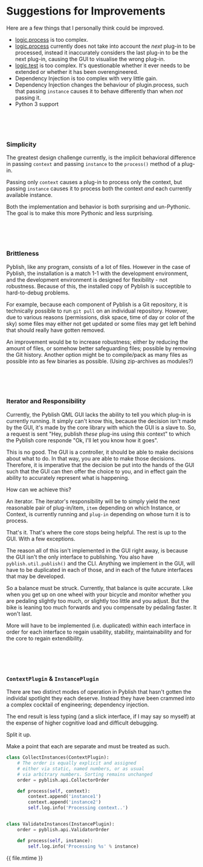 # Suggestions for Improvements

Here are a few things that I personally think could be improved.

- [logic.process][] is too complex.
- [logic.process][] currently does not take into account the *next* plug-in to be processed, instead it inaccurately considers the last plug-in to be the next plug-in, causing the GUI to visualise the wrong plug-in.
- [logic.test][] is too complex. It's questionable whether it ever needs to be extended or whether it has been overengineered.
- Dependency Injection is too complex with very little gain.
- Dependency Injection changes the behaviour of plugin.process, such that passing `instance` causes it to behave differently than when *not* passing it.
- Python 3 support

[logic.process]: https://github.com/pyblish/pyblish/blob/master/pyblish/logic.py#L51
[logic.test]: https://github.com/pyblish/pyblish/blob/master/pyblish/logic.py#L17

<br>
<br>
<br>

### Simplicity

The greatest design challenge currently, is the implicit behavioral difference in passing `context` and passing `instance` to the `process()` method of a plug-in.

Passing only `context` causes a plug-in to process only the context, but passing `instance` causes it to process both the context *and* each currently available instance.

Both the implementation and behavior is both surprising and un-Pythonic. The goal is to make this more Pythonic and less surprising.

<br>
<br>
<br>

### Brittleness

Pyblish, like any program, consists of a lot of files. However in the case of Pyblish, the installation is a match 1-1 with the development environment, and the development environment is designed for flexibility - not robustness. Because of this, the installed copy of Pyblish is succeptible to hard-to-debug problems.

For example, because each component of Pyblish is a Git repository, it is technically possible to run `git pull` on an individual repository. However, due to various reasons (permissions, disk space, time of day or color of the sky) some files may either not get updated or some files may get left behind that should really have gotten removed.

An improvement would be to increase robustness; either by reducing the amount of files, or somehow better safeguarding files; possible by removing the Git history. Another option might be to compile/pack as many files as possible into as few binaries as possible. (Using zip-archives as modules?)

<br>
<br>
<br>

### Iterator and Responsibility

Currently, the Pyblish QML GUI lacks the ability to tell you which plug-in is currently running. It simply can't know this, because the decision isn't made by the GUI, it's made by the core library with which the GUI is a slave to. So, a request is sent "Hey, publish *these* plug-ins using *this* context" to which the Pyblish core responde "Ok, I'll let you know how it goes".

This is no good. The GUI is a controller, it should be able to make decisions about what to do. In that way, you are able to make those decisions. Therefore, it is imperative that the decision be put into the hands of the GUI such that the GUI can then offer the choice to you, and in effect gain the ability to accurately represent what is happening.

How can we achieve this?

An iterator. The iterator's responsibility will be to simply yield the next reasonable pair of plug-in/item, `item` depending on which Instance, or Context, is currently running and `plug-in` depending on whose turn it is to process.

That's it. That's where the core stops being helpful. The rest is up to the GUI. With a few exceptions.

The reason all of this isn't implemented in the GUI right away, is because the GUI isn't the only interface to publishing. You also have `pyblish.util.publish()` and the CLI. Anything we implement in the GUI, will have to be duplicated in each of those, and in each of the future interfaces that may be developed.

So a balance must be struck. Currently, that balance is quite accurate. Like when you get up on one wheel with your bicycle and monitor whether you are pedaling slightly too much, or slightly too little and you adjust. But the bike is leaning too much forwards and you compensate by pedaling faster. It won't last.

More will have to be implemented (i.e. duplicated) within each interface in order for each interface to regain usability, stability, maintainability and for the core to regain extendibility.

<br>
<br>
<br>

### `ContextPlugin` & `InstancePlugin`

There are two distinct modes of operation in Pyblish that hasn't gotten the individal spotlight they each deserve. Instead they have been crammed into a complex cocktail of engineering; dependency injection.

The end result is less typing (and a slick interface, if I may say so myself) at the expense of higher cognitive load and difficult debugging.

Split it up.

Make a point that each are separate and must be treated as such.

```python
class CollectInstances(ContextPlugin):
    # The order is equally explicit and assigned
    # either via static, named numbers, or as usual
    # via arbitrary numbers. Sorting remains unchanged
    order = pyblish.api.CollectorOrder

    def process(self, context):
        context.append('instance1')
        context.append('instance2')
        self.log.info('Processing context..')


class ValidateInstances(InstancePlugin):
    order = pyblish.api.ValidatorOrder

    def process(self, instance):
        self.log.info('Processing %s' % instance)
```

<div class="modified-date">{{ file.mtime }}</div>